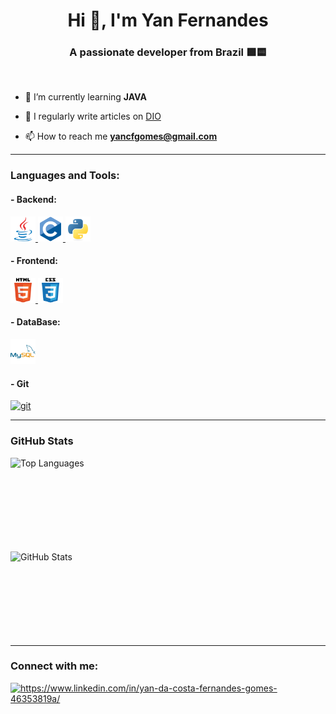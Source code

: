 <h1 align="center">Hi 👋, I'm Yan Fernandes</h1>
<h3 align="center">A passionate developer from Brazil 🟩🟨</h3>
<br>

- 🌱 I’m currently learning **JAVA**

- 📝 I regularly write articles on [DIO](https://www.dio.me/users/yancfgomes)

- 📫 How to reach me **yancfgomes@gmail.com**

<hr>
<h3 align="left">Languages and Tools:</h3>
<h4>- Backend:</h4>
<p align="left"> <a href="https://www.java.com" target="_blank" rel="noreferrer"> <img src="https://raw.githubusercontent.com/devicons/devicon/master/icons/java/java-original.svg" alt="java" width="40" height="40"/> </a> <a href="https://www.cprogramming.com/" target="_blank" rel="noreferrer"> <img src="https://raw.githubusercontent.com/devicons/devicon/master/icons/c/c-original.svg" alt="c" width="40" height="40"/> </a> <a href="https://www.python.org" target="_blank" rel="noreferrer"> <img src="https://raw.githubusercontent.com/devicons/devicon/master/icons/python/python-original.svg" alt="python" width="40" height="40"/> </a> 
<h4>- Frontend:</h4>
<a href="https://www.w3.org/html/" target="_blank" rel="noreferrer"> <img src="https://raw.githubusercontent.com/devicons/devicon/master/icons/html5/html5-original-wordmark.svg" alt="html5" width="40" height="40"/> </a> <a href="https://www.w3schools.com/css/" target="_blank" rel="noreferrer"> <img src="https://raw.githubusercontent.com/devicons/devicon/master/icons/css3/css3-original-wordmark.svg" alt="css3" width="40" height="40"/> </a> 
<h4>- DataBase:</h4>
<a href="https://www.mysql.com/" target="_blank" rel="noreferrer"> <img src="https://raw.githubusercontent.com/devicons/devicon/master/icons/mysql/mysql-original-wordmark.svg" alt="mysql" width="40" height="40"/> </a> 
<h4>- Git</h4>
<a href="https://git-scm.com/" target="_blank" rel="noreferrer"> <img src="https://www.vectorlogo.zone/logos/git-scm/git-scm-icon.svg" alt="git" width="40" height="40"/> </a> 


</p>
<hr>
<h3>GitHub Stats</h3>
        <p>
            <img align="left" src="https://github-readme-stats.vercel.app/api/top-langs?username=yancfgomes&show_icons=true&locale=en&layout=compact&theme=merko" alt="Top Languages" />
        </p>
        <br><br><br><br><br><br><br><br>
        <p>
            <img align="left" src="https://github-readme-stats.vercel.app/api?username=yancfgomes&show_icons=true&locale=en&theme=merko" alt="GitHub Stats" />
        </p>
        <br><br><br><br><br><br><br><br>
<hr>
<h3 align="left">Connect with me:</h3>
<p align="left">
<a href="https://linkedin.com/in/https://www.linkedin.com/in/yan-da-costa-fernandes-gomes-46353819a/" target="blank"><img align="center" src="https://raw.githubusercontent.com/rahuldkjain/github-profile-readme-generator/master/src/images/icons/Social/linked-in-alt.svg" alt="https://www.linkedin.com/in/yan-da-costa-fernandes-gomes-46353819a/" height="30" width="40" /></a>
</p>
